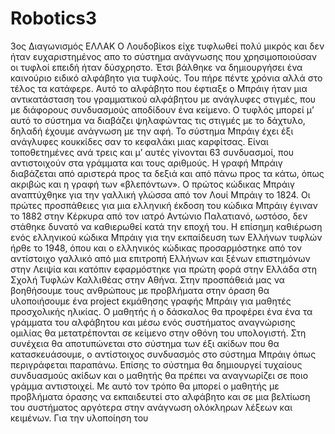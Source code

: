 # Robotics3
3ος Διαγωνισμός ΕΛΛΑΚ
Ο Λουδοβίκοs είχε τυφλωθεί πολύ μικρός και δεν ήταν ευχαριστημένος απο το σύστημα ανάγνωσης που χρησιμοποιούσαν οι τυφλοί επειδή ήταν δύσχρηστο. Έτσι βάλθηκε να δημιουργήσει ένα καινούριο ειδικό αλφάβητο για τυφλούς. Του πήρε πέντε χρόνια αλλά στο τέλος τα κατάφερε. Αυτό το αλφάβητο που έφτιαξε ο Μπράιγ ήταν μια αντικατάσταση του γραμματικού αλφάβητου με ανάγλυφες στιγμές, που με διάφορους συνδυασμούς αποδίδουν ένα κείμενο. Ο τυφλός μπορεί μ’ αυτό το σύστημα να διαβάζει ψηλαφώντας τις στιγμές με το δάχτυλο, δηλαδή έχουμε ανάγνωση με την αφή. Το σύστημα Μπράιγ έχει έξι ανάγλυφες κουκκίδες σαν το κεφαλάκι μιας καρφίτσας. Είναι τοποθετημένες ανά τρεις και μ’ αυτές γίνονται 63 συνδυασμοί, που αντιστοιχούν στα γράμματα και τους αριθμούς. Η γραφή Μπράιγ διαβάζεται από αριστερά προς τα δεξιά και από πάνω προς τα κάτω, όπως ακριβώς και η γραφή των «βλεπόντων».
Ο πρώτος κώδικας Μπράιγ αναπτύχθηκε για την γαλλική γλώσσα από τον Λουί Μπράιγ το 1824. Οι πρώτες προσπάθειες για μια ελληνική έκδοση του κώδικα Μπράιγ έγιναν το 1882 στην Κέρκυρα από τον ιατρό Αντώνιο Παλατιανό, ωστόσο, δεν στάθηκε δυνατό να καθιερωθεί κατά την εποχή του. 
Η επίσημη καθιέρωση ενός ελληνικού κώδικα Μπράιγ για την εκπαίδευση των Ελλήνων τυφλών ήρθε το 1948, όπου και ο ελληνικός κώδικας προσαρμόστηκε από τον αντίστοιχο γαλλικό από μια επιτροπή Ελλήνων και ξένων επιστημόνων στην Λειψία και κατόπιν εφαρμόστηκε για πρώτη φορά στην Ελλάδα στη Σχολή Τυφλών Καλλιθέας στην Αθήνα.
Στην προσπάθειά μας να βοηθήσουμε τους ανθρώπους με προβλήματα στην όραση θα υλοποιήσουμε ένα project εκμάθησης γραφής Μπράιγ για μαθητές προσχολικής ηλικίας. Ο μαθητής ή ο δάσκαλος θα προφέρει ένα ένα τα γράμματα του αλφάβητου και μέσω ενός συστήματος αναγνώρισης ομιλίας θα μετατρέπονται σε κείμενο στην οθόνη του υπολογιστή. Στη συνέχεια θα αποτυπώνεται στο σύστημα των έξι ακίδων που θα κατασκευάσουμε, ο αντίστοιχος συνδυασμός στο σύστημα Μπράιγ όπως περιγράφεται παραπάνω. Επίσης το σύστημα θα δημιουργεί τυχαίους συνδυασμούς ακίδων και ο μαθητής θα πρέπει να αναγνωρίζει σε ποιο γράμμα αντιστοιχεί. Με αυτό τον τρόπο θα μπορεί ο μαθητής με προβλήματα όρασης να εκπαιδευτεί στο αλφάβητο και σε μια βελτίωση του συστήματος αργότερα στην ανάγνωση ολόκληρων λέξεων και κειμένων. 
Για την υλοποίηση του 
